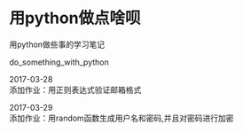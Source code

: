 # 用python做点啥呗

用python做些事的学习笔记

do_something_with_python

2017-03-28  
添加作业：用正则表达式验证邮箱格式

2017-03-29   
添加作业：用random函数生成用户名和密码,并且对密码进行加密
